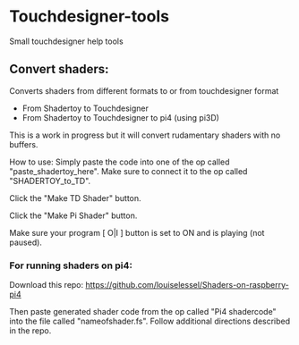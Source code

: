 # Touchdesigner-tools
Small touchdesigner help tools


## Convert shaders:
Converts shaders from different formats to or from touchdesigner format
- From Shadertoy to Touchdesigner
- From Shadertoy to Touchdesigner to pi4 (using pi3D)

This is a work in progress but it will convert rudamentary shaders with no buffers.

How to use:
Simply paste the code into one of the op called "paste_shadertoy_here".
Make sure to connect it to the op called "SHADERTOY_to_TD".

Click the "Make TD Shader" button.

Click the "Make Pi Shader" button.

Make sure your program [ O|I ] button is set to ON and is playing (not paused).


### For running shaders on pi4: 
Download this repo: https://github.com/louiselessel/Shaders-on-raspberry-pi4

Then paste generated shader code from the op called "Pi4 shadercode" into the file called "nameofshader.fs".
Follow additional directions described in the repo.
